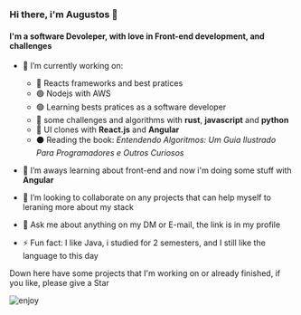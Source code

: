 ### Hi there, i'm Augustos 👋 
#### I'm a software Devoleper, with love in Front-end development, and challenges

- 🔭 I’m currently working on:
  - 🔵 Reacts frameworks and best pratices
  - 🟢 Nodejs with AWS
  - 🟢 Learning bests pratices as a software developer
  - 🔴 some challenges and algorithms with **rust**, **javascript** and **python**
  - 🔵 UI clones with **React.js** and **Angular**
  - ⚫ Reading the book: _Entendendo Algoritmos: Um Guia Ilustrado Para Programadores e Outros Curiosos_

- 🌱 I’m aways learning about front-end and now i'm doing some stuff with **Angular** 

- 👯 I’m looking to collaborate on any projects that can help myself to leraning more about my stack

- 💬 Ask me about anything on my DM or E-mail, the link is in my profile

- ⚡ Fun fact: I like Java, i studied for 2 semesters, and I still like the language to this day

Down here have some projects that I'm working on or already finished, if you like, please give a Star 


![enjoy](https://user-images.githubusercontent.com/47693479/87347968-627ed900-c52a-11ea-943d-f6b0ccf8916e.gif)

